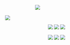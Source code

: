 　　　　　　　![](https://i.ibb.co/JRyzSyTc/91f95a9a.png)

![](https://i.ibb.co/Cp857xL9/Ba-l-ks-z24-20250916183817.png)

　　　　　　　　　　![](https://64.media.tumblr.com/15bcfd477899ef9a88894e40062d98d7/429a29851e113cce-c5/s100x200/a1d1e08a0cdcbae1c0b4f9d477f98e931ac07f5e.pnj) ![](https://64.media.tumblr.com/45d66e3119bbf4dcc9ce3d0d6066eb6e/429a29851e113cce-a2/s100x200/ac772fa27724c0f7338ba17a6f6c2e8e55dbf892.pnj) ![](https://64.media.tumblr.com/b5ff258ea8ceb7a643a8872efeef7a14/429a29851e113cce-5c/s100x200/89c10f4bc8917ae8ce8437ed4f42a853fa9484db.pnj)

　　　　　　　　　　![](https://64.media.tumblr.com/ac78ec05177572e5ff264b79011d5455/429a29851e113cce-4f/s100x200/c520d093b31d4fc743cc4441d3d1142982392d13.pnj)  ![](https://64.media.tumblr.com/1ea4a8c3809db00f0ac7eefc14772992/429a29851e113cce-cd/s100x200/8fd806858a48972342c570bc84b6a95c8ccb3c92.gifv) ![](https://64.media.tumblr.com/d966806a0550e89c15c4888ff9979a6e/429a29851e113cce-c4/s100x200/f826c943fc37e15b28313318e3198a978ea9169e.pnj)
